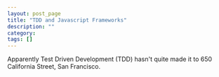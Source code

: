 ```yaml
---
layout: post_page
title: "TDD and Javascript Frameworks"
description: ""
category: 
tags: []
---
```


Apparently Test Driven Development (TDD) hasn't quite made it to 650 California Street, San Francisco.
<br />